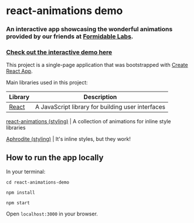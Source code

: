 # react-animations demo

### An interactive app showcasing the wonderful animations provided by our friends at [Formidable Labs](https://formidable.com/). 

### [Check out the interactive demo here](react-animations.surge.sh)

This project is a single-page application that was bootstrapped with [Create React App](https://github.com/facebookincubator/create-react-app).

Main libraries used in this project:

Library | Description
------------ | -------------
[React](https://facebook.github.io/react/) | A JavaScript library for building user interfaces

[react-animations (styling)](https://github.com/FormidableLabs/react-animations) | A collection of animations for inline style libraries

[Aphrodite (styling)](https://github.com/Khan/aphrodite) | It's inline styles, but they work!

## How to run the app locally

In your terminal:

`cd react-animations-demo `

`npm install`

`npm start`

Open `localhost:3000` in your browser.




